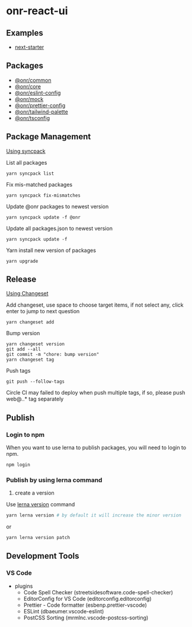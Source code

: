 # onr-react-ui

## Examples

- [next-starter](examples/next-starter/README.md)

## Packages

- [@onr/common](packages/common/README.md)
- [@onr/core](packages/core/README.md)
- [@onr/eslint-config](packages/eslint-config/README.md)
- [@onr/mock](packages/mock/README.md)
- [@onr/prettier-config](packages/prettier-config/README.md)
- [@onr/tailwind-palette](packages/tailwind-palette/README.md)
- [@onr/tsconfig](packages/tsconfig/README.md)

## Package Management

[Using syncpack](https://jamiemason.github.io/syncpack/)

List all packages

```
yarn syncpack list
```

Fix mis-matched packages

```
yarn syncpack fix-mismatches
```

Update @onr packages to newest version

```
yarn syncpack update -f @onr
```

Update all packages.json to newest version

```
yarn syncpack update -f
```

Yarn install new version of packages

```
yarn upgrade
```

## Release

[Using Changeset](https://github.com/changesets/changesets)

Add changeset, use space to choose target items, if not select any, click enter to jump to next question

```
yarn changeset add
```

Bump version

```
yarn changeset version
git add --all
git commit -m "chore: bump version"
yarn changeset tag
```

Push tags

```
git push --follow-tags
```

Circle CI may failed to deploy when push multiple tags, if so, please push web@*.*.* tag separately

## Publish

### Login to npm

When you want to use lerna to publish packages, you will need to login to npm.

```sh
npm login
```

### Publish by using lerna command

1. create a version

Use [lerna version](https://github.com/lerna/lerna/tree/main/commands/version#usage) command

```sh
yarn lerna version # by default it will increase the minor version
```

or

```sh
yarn lerna version patch
```

## Development Tools

### VS Code

- plugins
  - Code Spell Checker (streetsidesoftware.code-spell-checker)
  - EditorConfig for VS Code (editorconfig.editorconfig)
  - Prettier - Code formatter (esbenp.prettier-vscode)
  - ESLint (dbaeumer.vscode-eslint)
  - PostCSS Sorting (mrmlnc.vscode-postcss-sorting)
